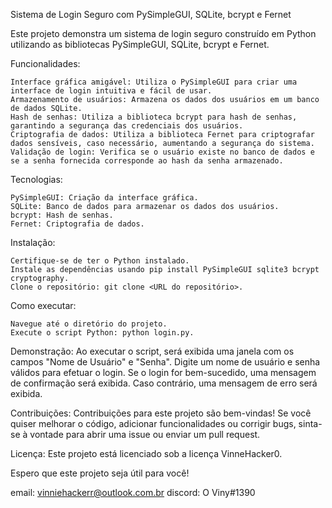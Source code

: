 Sistema de Login Seguro com PySimpleGUI, SQLite, bcrypt e Fernet

Este projeto demonstra um sistema de login seguro construído em Python utilizando as bibliotecas PySimpleGUI, SQLite, bcrypt e Fernet. 

Funcionalidades:

    Interface gráfica amigável: Utiliza o PySimpleGUI para criar uma interface de login intuitiva e fácil de usar.
    Armazenamento de usuários: Armazena os dados dos usuários em um banco de dados SQLite.
    Hash de senhas: Utiliza a biblioteca bcrypt para hash de senhas, garantindo a segurança das credenciais dos usuários.
    Criptografia de dados: Utiliza a biblioteca Fernet para criptografar dados sensíveis, caso necessário, aumentando a segurança do sistema.
    Validação de login: Verifica se o usuário existe no banco de dados e se a senha fornecida corresponde ao hash da senha armazenado.

Tecnologias:

    PySimpleGUI: Criação da interface gráfica.
    SQLite: Banco de dados para armazenar os dados dos usuários.
    bcrypt: Hash de senhas.
    Fernet: Criptografia de dados.

Instalação:

    Certifique-se de ter o Python instalado.
    Instale as dependências usando pip install PySimpleGUI sqlite3 bcrypt cryptography.
    Clone o repositório: git clone <URL do repositório>.

Como executar:

    Navegue até o diretório do projeto.
    Execute o script Python: python login.py.

Demonstração:
Ao executar o script, será exibida uma janela com os campos "Nome de Usuário" e "Senha". Digite um nome de usuário e senha válidos para efetuar o login. Se o login for bem-sucedido, uma mensagem de confirmação será exibida. Caso contrário, uma mensagem de erro será exibida.

Contribuições:
Contribuições para este projeto são bem-vindas! Se você quiser melhorar o código, adicionar funcionalidades ou corrigir bugs, sinta-se à vontade para abrir uma issue ou enviar um pull request.

Licença:
Este projeto está licenciado sob a licença VinneHacker0.

Espero que este projeto seja útil para você!

email: vinniehackerr@outlook.com.br
discord: O Viny#1390
